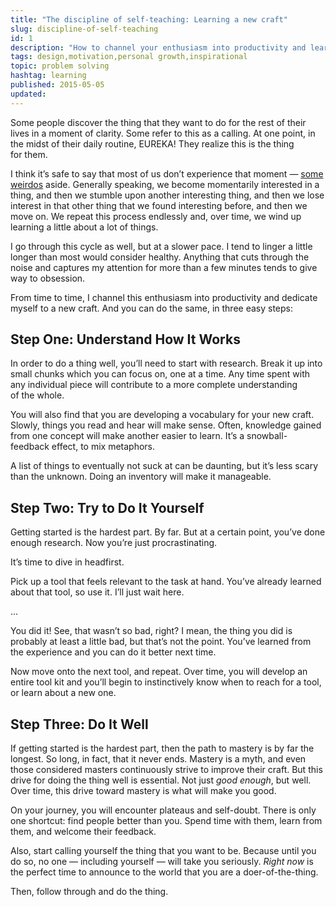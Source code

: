 ```yaml
---
title: "The discipline of self-teaching: Learning a new craft"
slug: discipline-of-self-teaching
id: 1
description: "How to channel your enthusiasm into productivity and learn a new craft, in three easy steps."
tags: design,motivation,personal growth,inspirational
topic: problem solving
hashtag: learning
published: 2015-05-05
updated:
---
```


Some people discover the thing that they want to do for the rest of their lives in a moment of clarity. Some refer to this as a calling. At one point, in the midst of their daily routine, EUREKA! They realize this is the thing for them.

I think it’s safe to say that most of us don’t experience that moment — [some weirdos](http://bermancreative.com/blog/subjectivity-vs-objectivity) aside. Generally speaking, we become momentarily interested in a thing, and then we stumble upon another interesting thing, and then we lose interest in that other thing that we found interesting before, and then we move on. We repeat this process endlessly and, over time, we wind up learning a little about a lot of things.

I go through this cycle as well, but at a slower pace. I tend to linger a little longer than most would consider healthy. Anything that cuts through the noise and captures my attention for more than a few minutes tends to give way to obsession.

From time to time, I channel this enthusiasm into productivity and dedicate myself to a new craft. And you can do the same, in three easy steps:

## Step One: Understand How It Works

In order to do a thing well, you’ll need to start with research. Break it up into small chunks which you can focus on, one at a time. Any time spent with any individual piece will contribute to a more complete understanding of the whole.

You will also find that you are developing a vocabulary for your new craft. Slowly, things you read and hear will make sense. Often, knowledge gained from one concept will make another easier to learn. It’s a snowball-feedback effect, to mix metaphors.

A list of things to eventually not suck at can be daunting, but it’s less scary than the unknown. Doing an inventory will make it manageable.

## Step Two: Try to Do It Yourself

Getting started is the hardest part. By far. But at a certain point, you’ve done enough research. Now you’re just procrastinating.

It’s time to dive in headfirst.

Pick up a tool that feels relevant to the task at hand. You’ve already learned about that tool, so use it. I’ll just wait here.

…

You did it! See, that wasn’t so bad, right? I mean, the thing you did is probably at least a little bad, but that’s not the point. You’ve learned from the experience and you can do it better next time.

Now move onto the next tool, and repeat. Over time, you will develop an entire tool kit and you’ll begin to instinctively know when to reach for a tool, or learn about a new one.

## Step Three: Do It Well

If getting started is the hardest part, then the path to mastery is by far the longest. So long, in fact, that it never ends. Mastery is a myth, and even those considered masters continuously strive to improve their craft. But this drive for doing the thing well is essential. Not just _good enough_, but well. Over time, this drive toward mastery is what will make you good.

On your journey, you will encounter plateaus and self-doubt. There is only one shortcut: find people better than you. Spend time with them, learn from them, and welcome their feedback.

Also, start calling yourself the thing that you want to be. Because until you do so, no one — including yourself — will take you seriously. _Right now_ is the perfect time to announce to the world that you are a doer-of-the-thing.

Then, follow through and do the thing.
